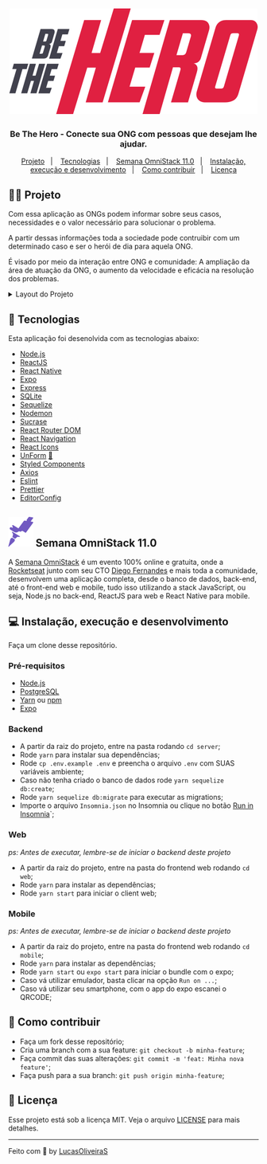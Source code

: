 <h1 align="center">
  <img src=".github/logo.svg" alt="Be The Hero">
</h1>

<h3 align="center">
  Be The Hero - Conecte sua ONG com pessoas que desejam lhe ajudar.
</h3>

<p align="center">
  <a href="#%EF%B8%8F-projeto">Projeto</a>&nbsp;&nbsp;&nbsp;|&nbsp;&nbsp;&nbsp;
  <a href="#-tecnologias">Tecnologias</a>&nbsp;&nbsp;&nbsp;|&nbsp;&nbsp;&nbsp;
  <a href="#-semana-omnistack-110">Semana OmniStack 11.0</a>&nbsp;&nbsp;&nbsp;|&nbsp;&nbsp;&nbsp;
  <a href="#-instalação-execução-e-desenvolvimento">Instalação, execução e desenvolvimento</a>&nbsp;&nbsp;&nbsp;|&nbsp;&nbsp;&nbsp;
  <a href="#-como-contribuir">Como contribuir</a>&nbsp;&nbsp;&nbsp;|&nbsp;&nbsp;&nbsp;
  <a href="#-licença">Licença</a>
</p>

## 🦸‍♀️ Projeto

Com essa aplicação as ONGs podem informar sobre seus casos, necessidades e o valor necessário para solucionar o problema.

A partir dessas informações toda a sociedade pode contruibir com um determinado caso e ser o herói de dia para aquela ONG.

É visado por meio da interação entre ONG e comunidade: A ampliação da área de atuação da ONG, o aumento da velocidade e eficácia na resolução dos problemas.

<details><summary>Layout do Projeto</summary>
  <img src=".github/layout.gif" alt="Layout GIF">
</details>

## 🚀 Tecnologias

Esta aplicação foi desenolvida com as tecnologias abaixo:

- [Node.js](https://nodejs.org/en/)
- [ReactJS](https://reactjs.org/)
- [React Native](https://reactnative.dev/)
- [Expo](https://expo.io/)
- [Express](https://expressjs.com/pt-br/)
- [SQLite](https://www.sqlite.org/index.html)
- [Sequelize](https://sequelize.org/)
- [Nodemon](https://nodemon.io/)
- [Sucrase](https://github.com/alangpierce/sucrase)
- [React Router DOM](https://reacttraining.com/react-router/)
- [React Navigation](https://reactnavigation.org/)
- [React Icons](https://react-icons.netlify.com/#/)
- [UnForm](https://unform.dev/) [💜](https://rocketseat.com.br/)
- [Styled Components](https://styled-components.com/)
- [Axios](https://github.com/axios/axios)
- [Eslint](https://eslint.org/)
- [Prettier](https://prettier.io/)
- [EditorConfig](https://editorconfig.org/)

## ![Alt LogoRocketseat](.github/logo-rocketseat.svg) Semana OmniStack 11.0

A [Semana OmniStack](https://rocketseat.com.br/week/inscricao/11.0) é um evento 100% online e gratuita, onde a [Rocketseat](https://github.com/rocketseat) junto com seu CTO [Diego Fernandes](https://github.com/diego3g) e mais toda a comunidade, desenvolvem uma aplicação completa, desde o banco de dados, back-end, até o front-end web e mobile, tudo isso utilizando a stack JavaScript, ou seja, Node.js no back-end, ReactJS para web e React Native para mobile.

## 💻 Instalação, execução e desenvolvimento

Faça um clone desse repositório.

### Pré-requisitos

- [Node.js](https://nodejs.org/en/)
- [PostgreSQL](https://www.postgresql.org/)
- [Yarn](https://yarnpkg.com/) ou [npm](https://www.npmjs.com/)
- [Expo](https://expo.io/)

### Backend

- A partir da raiz do projeto, entre na pasta rodando `cd server`;
- Rode `yarn` para instalar sua dependências;
- Rode `cp .env.example .env` e preencha o arquivo `.env` com SUAS variáveis ambiente;
- Caso não tenha criado o banco de dados rode `yarn sequelize db:create`;
- Rode `yarn sequelize db:migrate` para executar as migrations;
- Importe o arquivo `Insomnia.json` no Insomnia ou clique no botão [Run in Insomnia](#insomniaButton)`;

### Web

_ps: Antes de executar, lembre-se de iniciar o backend deste projeto_

- A partir da raiz do projeto, entre na pasta do frontend web rodando `cd web`;
- Rode `yarn` para instalar as dependências;
- Rode `yarn start` para iniciar o client web;

### Mobile

_ps: Antes de executar, lembre-se de iniciar o backend deste projeto_

- A partir da raiz do projeto, entre na pasta do frontend web rodando `cd mobile`;
- Rode `yarn` para instalar as dependências;
- Rode `yarn start` ou `expo start` para iniciar o bundle com o expo;
- Caso vá utilizar emulador, basta clicar na opção `Run on ...`;
- Caso vá utilizar seu smartphone, com o app do expo escanei o QRCODE;

## 🤔 Como contribuir

- Faça um fork desse repositório;
- Cria uma branch com a sua feature: `git checkout -b minha-feature`;
- Faça commit das suas alterações: `git commit -m 'feat: Minha nova feature'`;
- Faça push para a sua branch: `git push origin minha-feature`;

## 📝 Licença

Esse projeto está sob a licença MIT. Veja o arquivo [LICENSE](https://github.com/LucasOliveiraS/be-the-hero/blob/master/LICENSE) para mais detalhes.

---

Feito com 💜 by [LucasOliveiraS](https://www.linkedin.com/in/lucas-oliveira-492723127/)
